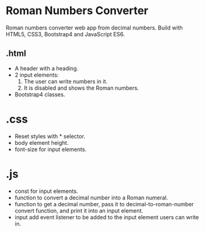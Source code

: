 # Roman Numbers Converter
Roman numbers converter web app from decimal numbers. Build with HTML5, CSS3, Bootstrap4 and JavaScript ES6.

## .html
- A header with a heading.
- 2 input elements:
  1. The user can write numbers in it.
  2. It is disabled and shows the Roman numbers.
- Bootstrap4 classes.

# .css
- Reset styles with * selector.
- body element height.
- font-size for input elements.

# .js
- const for input elements.
- function to convert a decimal number into a Roman numeral.
- function to get a decimal number, pass it to decimal-to-roman-number convert function, and print it into an input element.
- input add event listener to be added to the input element users can write in.